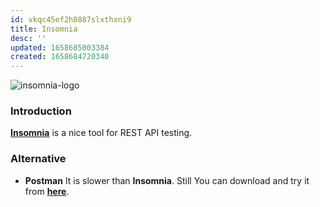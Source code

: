 ```yaml
---
id: vkqc45ef2h0887slxthxni9
title: Insomnia
desc: ''
updated: 1658685003384
created: 1658684720340
---
```

![insomnia-logo](https://insomnia.rest/images/insomnia-logo.svg)

### Introduction
**[Insomnia](https://insomnia.rest/)** is a nice tool for REST API testing.

### Alternative
- **Postman**
    It is slower than **Insomnia**. Still You can download and try it from **[here](https://www.postman.com/)**.
